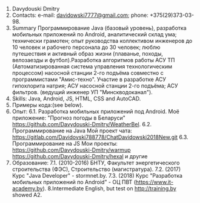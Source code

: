1. Davydouski Dmitry
2. Contacts: 
e-mail: davidowski7777@gmail.com;
phone: +375(29)373-03-98.
3. Summary
Программирование Java (базовый уровень), разработка мобильных приложений по Android, аналитический склад ума; технически грамотен; 
опыт руководства коллективом инженеров до 10 человек и рабочего персонала до 30 человек; люблю путешествия и активный образ 
жизни (плаванье, походы, велозаезды и футбол).Разработка алгоритмов работы АСУ ТП (Автоматизированная система управления 
технологическим процессом) насосной станции 2-го подъёма совместно с программистами "Амис-техно".
Участие в разработке АСУ гипохлорита натрия; АСУ насосной станции 2-го подъёма; АСУ фильтров. (ведущий инженер УП "Минскводоканал").
4. Skills: Java, Android, JS, HTML, CSS and AutoCAD.
5. Примеры кода:(see below).
6. Опыт:
6.1. Разработка мобильных приложений под Android.
Моё приложение: "Прогноз погоды в Беларуси"  https://github.com/Davydouski-Dmitry/WeatherBel.
6.2. Программирование на Java
Мой проект чата:  https://gitlab.com/Davidovski788778/ChatDavidowski2018New.git
6.3. Программирование на JS
Мои проекты:    https://github.com/Davydouski-Dmitry/warmup
                https://github.com/Davydouski-Dmitry/hexal
                и другие
7. Образование:
7.1.  (2010-2016) БНТУ, Факультет энергетического строительства (ФЭС), Строительство (магистратура).
7.2.  (2017) Курс "Java Developer" - stormnet.by.
7.3.  (2018) Курс "Разработка мобильных приложений по Android" - ОЦ ПВТ (https://www.it-academy.by).
8.Intermediate English, but test on http://training.by showed A2.
